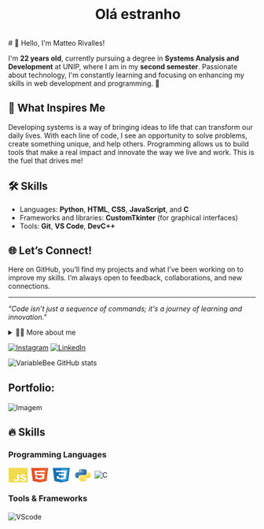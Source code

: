 <!--título-->
<div id="user-content-toc">
  <ul align="center">
    <summary><h1 style="display: inline-block">Olá estranho</h1></summary>
</div>

<!-- Presentation -->
<p>
# 👋 Hello, I'm Matteo Rivalles!

I'm **22 years old**, currently pursuing a degree in **Systems Analysis and Development** at UNIP, where I am in my **second semester**. Passionate about technology, I'm constantly learning and focusing on enhancing my skills in web development and programming. 🌱

## 🚀 What Inspires Me

Developing systems is a way of bringing ideas to life that can transform our daily lives. With each line of code, I see an opportunity to solve problems, create something unique, and help others. Programming allows us to build tools that make a real impact and innovate the way we live and work. This is the fuel that drives me!

## 🛠️ Skills
- Languages: **Python**, **HTML**, **CSS**, **JavaScript**, and **C**
- Frameworks and libraries: **CustomTkinter** (for graphical interfaces)
- Tools: **Git**, **VS Code**, **DevC++**

## 🌐 Let’s Connect!

Here on GitHub, you’ll find my projects and what I’ve been working on to improve my skills. I’m always open to feedback, collaborations, and new connections.

---

_"Code isn’t just a sequence of commands; it's a journey of learning and innovation."_

</p>

<!-- Dropdown -->
<details>
  <summary>👨‍💻 More about me</summary>

  - 💬 # 👋 Olá, eu sou Matteo Rivalles!

Tenho **22 anos** e atualmente resido no **Brasil**, onde estudo **Análise e Desenvolvimento de Sistemas**. Sou fluente em **inglês** e possuo experiência em **Python**, **HTML**, **CSS**, **JavaScript**, **C** e **análise de dados**.

## ⚡ Interesses e Perspectiva

Sou um estudante entusiasta da programação, sempre motivado a criar automações e soluções que otimizem atividades do cotidiano. Acredito que nossa percepção sobre o mundo e nossa capacidade de resolver problemas se beneficiam dos interesses pessoais. No meu tempo livre, gosto de **jogar games** e tenho grande interesse por **livros** de **romance**, **terror** e **ficção científica**. Além disso, sou fã de **animes** (quando o tempo permite!). 

---

_"Programar é mais do que resolver problemas; é um exercício de inovação e aprendizado contínuo."_ 
 \o/
</details>

<!-- Links -->
[![Instagram](https://img.shields.io/badge/Instagram-E4405F?style=for-the-badge&logo=instagram&logoColor=white)](https://www.instagram.com/mattrivalles/profilecard/?igsh=Y2syMzBjdWVieDFw )
[![LinkedIn](https://img.shields.io/badge/LinkedIn-0077B5?style=for-the-badge&logo=linkedin&logoColor=white)](www.linkedin.com/in/matheus-andrade-835761174)


<!-- GithubStats -->
![VariableBee GitHub stats](https://github-readme-stats.vercel.app/api?username=variablebee&show_icons=true&theme=gotham)

<!-- Portfolio -->
## Portfolio:

<!-- GIF -->
<p align="left">
  <img align="center" src="https://github.com/VariableBee/VariableBee/assets/77739311/4e9f41af-6b57-49a7-b15a-74322e96b4d7" alt="Imagem">
</p>

## 🔥 Skills
<!-- Skills: Programming Languages -->
  <div style="flex-basis: 48%;">
    <h3>Programming Languages</h3>
    <img align="center" alt="Js" height="30" width="40" src="https://raw.githubusercontent.com/devicons/devicon/master/icons/javascript/javascript-plain.svg">
    <img align="center" alt="HTML" height="30" width="40" src="https://raw.githubusercontent.com/devicons/devicon/master/icons/html5/html5-original.svg">
    <img align="center" alt="CSS" height="30" width="40" src="https://raw.githubusercontent.com/devicons/devicon/master/icons/css3/css3-original.svg">
    <img align="center" alt="Python" height="30" width="40" src="https://raw.githubusercontent.com/devicons/devicon/master/icons/python/python-original.svg">
    <img align="center" alt="C" height="30" width="40" src="https://cdn.jsdelivr.net/gh/devicons/devicon/icons/c/c-original.svg">
  </div>
  
  <!-- Skills: Tools & Frameworks -->
  <div style="flex-basis: 48%;">
    <h3>Tools & Frameworks</h3>
    <img align="center" alt="VScode" height="30" width="40" src="https://cdn.jsdelivr.net/gh/devicons/devicon/icons/vscode/vscode-original.svg">
  </div>
  
